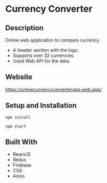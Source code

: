 # Currency Converter

## Description

Online web application to compare currency.

- A header section with the logo.
- Supports over 32 currencies.
- Used Web API for the data.

## Website

https://onlinecurrencyconverterapp.web.app/

## Setup and Installation

```
npm install
```   

```
npm start
```   

## Built With

- ReactJS
- Redux
- Firebase
- CSS
- Axios
